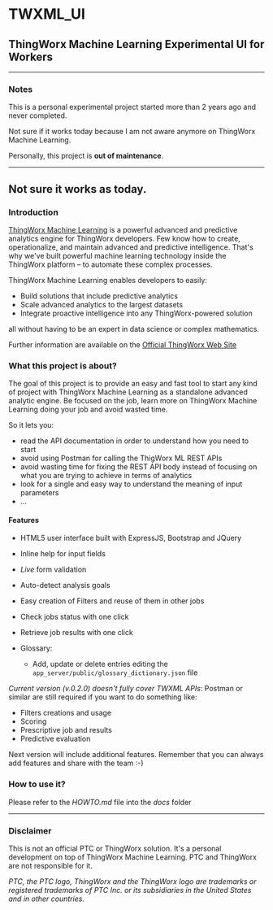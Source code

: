 # TWXML_UI

## ThingWorx Machine Learning Experimental UI for Workers

--------------------------------------------------------------------------------

### Notes

This is a personal experimental project started more than 2 years ago and never completed.

Not sure if it works today because I am not aware anymore on ThingWorx Machine Learning.

Personally, this project is **out of maintenance**.

--------------------------------------------------------------------------------

## Not sure it works as today.

### Introduction

[ThingWorx Machine Learning](http://www.thingworx.com/machine-learning) is a powerful advanced and predictive analytics engine for ThingWorx developers. Few know how to create, operationalize, and maintain advanced and predictive intelligence. That's why we've built powerful machine learning technology inside the ThingWorx platform – to automate these complex processes.

ThingWorx Machine Learning enables developers to easily:

- Build solutions that include predictive analytics
- Scale advanced analytics to the largest datasets
- Integrate proactive intelligence into any ThingWorx-powered solution

all without having to be an expert in data science or complex mathematics.

Further information are available on the [Official ThingWorx Web Site](http://www.thingworx.com/machine-learning)

### What this project is about?

The goal of this project is to provide an easy and fast tool to start any kind of project with ThingWorx Machine Learning as a standalone advanced analytic engine. Be focused on the job, learn more on ThingWorx Machine Learning doing your job and avoid wasted time.

So it lets you:

- read the API documentation in order to understand how you need to start
- avoid using Postman for calling the ThigWorx ML REST APIs
- avoid wasting time for fixing the REST API body instead of focusing on what you are trying to achieve in terms of analytics
- look for a single and easy way to understand the meaning of input parameters
- ...

#### Features

- HTML5 user interface built with ExpressJS, Bootstrap and JQuery
- Inline help for input fields
- _Live_ form validation
- Auto-detect analysis goals
- Easy creation of Filters and reuse of them in other jobs
- Check jobs status with one click
- Retrieve job results with one click
- Glossary:

  - Add, update or delete entries editing the `app_server/public/glossary_dictionary.json` file

_Current version (v.0.2.0) doesn't fully cover TWXML APIs_: Postman or similar are still required if you want to do something like:

- Filters creations and usage
- Scoring
- Prescriptive job and results
- Predictive evaluation

Next version will include additional features. Remember that you can always add features and share with the team :-)

### How to use it?

Please refer to the _HOWTO.md_ file into the _docs_ folder

--------------------------------------------------------------------------------

### Disclaimer

This is not an official PTC or ThingWorx solution. It's a personal development on top of ThingWorx Machine Learning. PTC and ThingWorx are not responsible for it.

_PTC, the PTC logo, ThingWorx and the ThingWorx logo are trademarks or registered trademarks of PTC Inc. or its subsidiaries in the United States and in other countries._

